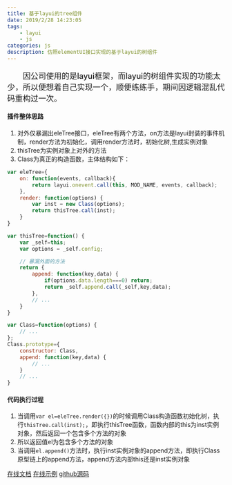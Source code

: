 ```yaml
---
title: 基于layui的tree组件
date: 2019/2/28 14:23:05
tags: 
    - layui
    - js
categories: js
description: 仿照elementUI接口实现的基于layui的树组件
---
```


<p style="font-size: 18px;font-weight: 500;text-indent:2em;">因公司使用的是layui框架，而layui的树组件实现的功能太少，所以便想着自己实现一个，顺便练练手，期间因逻辑混乱代码重构过一次。</p>

#### 插件整体思路
1. 对外仅暴漏出eleTree接口，eleTree有两个方法，on方法是layui封装的事件机制，render方法为初始化，调用render方法时，初始化树,生成实例对象
2. thisTree为实例对象上对外的方法
3. Class为真正的构造函数，主体结构如下：
```javascript
var eleTree={
    on: function(events, callback){
        return layui.onevent.call(this, MOD_NAME, events, callback);
    },
    render: function(options) {
        var inst = new Class(options);
        return thisTree.call(inst);
    }
}

var thisTree=function() {
    var _self=this;
    var options = _self.config;

    // 暴漏外面的方法
    return {
        append: function(key,data) {
            if(options.data.length===0) return;
            return _self.append.call(_self,key,data);
        },
        // ...
    }
}

var Class=function(options) {
    // ...
};
Class.prototype={
    constructor: Class,
    append: function(key,data) {
        // ...
    }
    // ...
}
```

#### 代码执行过程
1. 当调用`var el=eleTree.render({})`的时候调用Class构造函数初始化树，执行`thisTree.call(inst);`，即执行thisTree函数，函数内部的this为inst实例对象，然后返回一个包含多个方法的对象
2. 所以返回值el为包含多个方法的对象
2. 当调用`el.append()`方法时，执行inst实例对象的append方法，即执行Class原型链上的append方法，append方法内部this还是inst实例对象

[在线文档](https://layuiextend.hsianglee.cn/eletree/)
[在线示例](https://layuiextend.hsianglee.cn/eletree/test.html)
[github源码](https://github.com/hsiangleev/layuiExtend)
